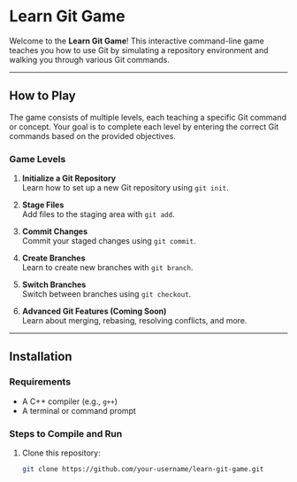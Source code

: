 # Learn Git Game

Welcome to the **Learn Git Game**! This interactive command-line game teaches you how to use Git by simulating a repository environment and walking you through various Git commands.

---

## How to Play

The game consists of multiple levels, each teaching a specific Git command or concept. Your goal is to complete each level by entering the correct Git commands based on the provided objectives.

### Game Levels

1. **Initialize a Git Repository**  
   Learn how to set up a new Git repository using `git init`.

2. **Stage Files**  
   Add files to the staging area with `git add`.

3. **Commit Changes**  
   Commit your staged changes using `git commit`.

4. **Create Branches**  
   Learn to create new branches with `git branch`.

5. **Switch Branches**  
   Switch between branches using `git checkout`.

6. **Advanced Git Features (Coming Soon)**  
   Learn about merging, rebasing, resolving conflicts, and more.

---

## Installation

### Requirements
- A C++ compiler (e.g., `g++`)
- A terminal or command prompt

### Steps to Compile and Run
1. Clone this repository:
   ```bash
   git clone https://github.com/your-username/learn-git-game.git
